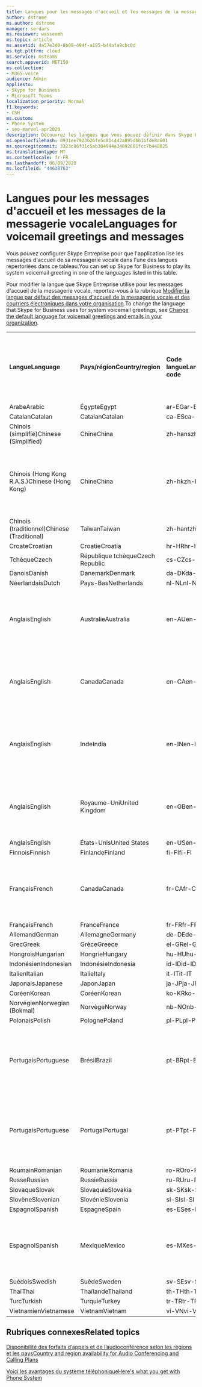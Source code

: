 ```yaml
---
title: Langues pour les messages d'accueil et les messages de la messagerie vocale
author: dstrome
ms.author: dstrome
manager: serdars
ms.reviewer: wasseemh
ms.topic: article
ms.assetid: 4a57e3d0-8b08-494f-a195-b44afa9cbc0d
ms.tgt.pltfrm: cloud
ms.service: msteams
search.appverid: MET150
ms.collection:
- M365-voice
audience: Admin
appliesto:
- Skype for Business
- Microsoft Teams
localization_priority: Normal
f1.keywords:
- CSH
ms.custom:
- Phone System
- seo-marvel-apr2020
description: Découvrez les langues que vous pouvez définir dans Skype Entreprise pour les messages système et les messages d’accueil de la messagerie vocale par défaut.
ms.openlocfilehash: 0931ee7923b26fe5c81c442a895dbb1bfde8c601
ms.sourcegitcommit: 3323c86f31c5ab304944a34892601fcc7b448025
ms.translationtype: MT
ms.contentlocale: fr-FR
ms.lasthandoff: 06/09/2020
ms.locfileid: "44638763"
---
```

# <a name="languages-for-voicemail-greetings-and-messages"></a><span data-ttu-id="39ccd-103">Langues pour les messages d'accueil et les messages de la messagerie vocale</span><span class="sxs-lookup"><span data-stu-id="39ccd-103">Languages for voicemail greetings and messages</span></span>

<span data-ttu-id="39ccd-104">Vous pouvez configurer Skype Entreprise pour que l'application lise les messages d'accueil de sa messagerie vocale dans l'une des langues répertoriées dans ce tableau.</span><span class="sxs-lookup"><span data-stu-id="39ccd-104">You can set up Skype for Business to play its system voicemail greeting in one of the languages listed in this table.</span></span>
  
<span data-ttu-id="39ccd-105">Pour modifier la langue que Skype Entreprise utilise pour les messages d'accueil de la messagerie vocale, reportez-vous à la rubrique [Modifier la langue par défaut des messages d'accueil de la messagerie vocale et des courriers électroniques dans votre organisation](change-the-default-language-for-greetings-and-emails.md).</span><span class="sxs-lookup"><span data-stu-id="39ccd-105">To change the language that Skype for Business uses for system voicemail greetings, see [Change the default language for voicemail greetings and emails in your organization](change-the-default-language-for-greetings-and-emails.md).</span></span>
  
|||||||
|:-----|:-----|:-----|:-----|:-----|:-----|
|<span data-ttu-id="39ccd-106">**Langue**</span><span class="sxs-lookup"><span data-stu-id="39ccd-106">**Language**</span></span> <br/> |<span data-ttu-id="39ccd-107">**Pays/région**</span><span class="sxs-lookup"><span data-stu-id="39ccd-107">**Country/region**</span></span> <br/> |<span data-ttu-id="39ccd-108">**Code langue**</span><span class="sxs-lookup"><span data-stu-id="39ccd-108">**Language code**</span></span> <br/> |<span data-ttu-id="39ccd-109">**Disponible pour qu'un utilisateur la voie dans un courrier électronique ?**</span><span class="sxs-lookup"><span data-stu-id="39ccd-109">**Available for a user to see it in email?**</span></span> <br/> |<span data-ttu-id="39ccd-110">**Disponible lorsque l'utilisateur appelle ?**</span><span class="sxs-lookup"><span data-stu-id="39ccd-110">**Available when the user calls in?**</span></span> <br/> |<span data-ttu-id="39ccd-111">**Transcription disponible ?**</span><span class="sxs-lookup"><span data-stu-id="39ccd-111">**Transcription available?**</span></span> <br/> |
|<span data-ttu-id="39ccd-112">Arabe</span><span class="sxs-lookup"><span data-stu-id="39ccd-112">Arabic</span></span> <br/> |<span data-ttu-id="39ccd-113">Égypte</span><span class="sxs-lookup"><span data-stu-id="39ccd-113">Egypt</span></span>  <br/> |<span data-ttu-id="39ccd-114">ar-EG</span><span class="sxs-lookup"><span data-stu-id="39ccd-114">ar-EG</span></span>  <br/> |<span data-ttu-id="39ccd-115">Oui</span><span class="sxs-lookup"><span data-stu-id="39ccd-115">Yes</span></span>  <br/> |<span data-ttu-id="39ccd-116">Oui</span><span class="sxs-lookup"><span data-stu-id="39ccd-116">Yes</span></span>  <br/> |<span data-ttu-id="39ccd-117">Non</span><span class="sxs-lookup"><span data-stu-id="39ccd-117">No</span></span>  <br/> |
|<span data-ttu-id="39ccd-118">Catalan</span><span class="sxs-lookup"><span data-stu-id="39ccd-118">Catalan</span></span>  <br/> |<span data-ttu-id="39ccd-119">Catalan</span><span class="sxs-lookup"><span data-stu-id="39ccd-119">Catalan</span></span>  <br/> |<span data-ttu-id="39ccd-120">ca-ES</span><span class="sxs-lookup"><span data-stu-id="39ccd-120">ca-ES</span></span>  <br/> |<span data-ttu-id="39ccd-121">Oui</span><span class="sxs-lookup"><span data-stu-id="39ccd-121">Yes</span></span>  <br/> |<span data-ttu-id="39ccd-122">Oui</span><span class="sxs-lookup"><span data-stu-id="39ccd-122">Yes</span></span>  <br/> |<span data-ttu-id="39ccd-123">Non</span><span class="sxs-lookup"><span data-stu-id="39ccd-123">No</span></span>  <br/> |
|<span data-ttu-id="39ccd-124">Chinois (simplifié)</span><span class="sxs-lookup"><span data-stu-id="39ccd-124">Chinese (Simplified)</span></span>  <br/> |<span data-ttu-id="39ccd-125">Chine</span><span class="sxs-lookup"><span data-stu-id="39ccd-125">China</span></span>  <br/> |<span data-ttu-id="39ccd-126">zh-hans</span><span class="sxs-lookup"><span data-stu-id="39ccd-126">zh-hans</span></span>  <br/> |<span data-ttu-id="39ccd-127">Oui</span><span class="sxs-lookup"><span data-stu-id="39ccd-127">Yes</span></span>  <br/> |<span data-ttu-id="39ccd-128">Oui</span><span class="sxs-lookup"><span data-stu-id="39ccd-128">Yes</span></span>  <br/> |<span data-ttu-id="39ccd-129">Oui</span><span class="sxs-lookup"><span data-stu-id="39ccd-129">Yes</span></span>  <br/> |
|<span data-ttu-id="39ccd-130">Chinois (Hong Kong R.A.S.)</span><span class="sxs-lookup"><span data-stu-id="39ccd-130">Chinese (Hong Kong)</span></span>  <br/> |<span data-ttu-id="39ccd-131">Chine</span><span class="sxs-lookup"><span data-stu-id="39ccd-131">China</span></span>  <br/> |<span data-ttu-id="39ccd-132">zh-hk</span><span class="sxs-lookup"><span data-stu-id="39ccd-132">zh-hk</span></span>  <br/> |<span data-ttu-id="39ccd-133">Oui, mais le chinois (traditionnel) (zh-hant) est utilisé.</span><span class="sxs-lookup"><span data-stu-id="39ccd-133">Yes, but Chinese (Traditional) (zh-hant) is used.</span></span>  <br/> | <span data-ttu-id="39ccd-134">Oui</span><span class="sxs-lookup"><span data-stu-id="39ccd-134">Yes</span></span> <br/> |<span data-ttu-id="39ccd-135">Oui, mais le chinois (traditionnel) (zh-hant) est utilisé.</span><span class="sxs-lookup"><span data-stu-id="39ccd-135">Yes, but Chinese (Traditional) (zh-hant) is used.</span></span>  <br/> |
|<span data-ttu-id="39ccd-136">Chinois (traditionnel)</span><span class="sxs-lookup"><span data-stu-id="39ccd-136">Chinese (Traditional)</span></span>  <br/> |<span data-ttu-id="39ccd-137">Taïwan</span><span class="sxs-lookup"><span data-stu-id="39ccd-137">Taiwan</span></span>  <br/> |<span data-ttu-id="39ccd-138">zh-hant</span><span class="sxs-lookup"><span data-stu-id="39ccd-138">zh-hant</span></span>  <br/> |<span data-ttu-id="39ccd-139">Oui</span><span class="sxs-lookup"><span data-stu-id="39ccd-139">Yes</span></span>  <br/> |<span data-ttu-id="39ccd-140">Oui</span><span class="sxs-lookup"><span data-stu-id="39ccd-140">Yes</span></span>  <br/> |<span data-ttu-id="39ccd-141">Non</span><span class="sxs-lookup"><span data-stu-id="39ccd-141">No</span></span>  <br/> |
|<span data-ttu-id="39ccd-142">Croate</span><span class="sxs-lookup"><span data-stu-id="39ccd-142">Croatian</span></span><br/> |<span data-ttu-id="39ccd-143">Croatie</span><span class="sxs-lookup"><span data-stu-id="39ccd-143">Croatia</span></span>  <br/> |<span data-ttu-id="39ccd-144">hr-HR</span><span class="sxs-lookup"><span data-stu-id="39ccd-144">hr-HR</span></span>  <br/> |<span data-ttu-id="39ccd-145">Oui</span><span class="sxs-lookup"><span data-stu-id="39ccd-145">Yes</span></span>  <br/> |<span data-ttu-id="39ccd-146">Oui</span><span class="sxs-lookup"><span data-stu-id="39ccd-146">Yes</span></span>  <br/> |<span data-ttu-id="39ccd-147">Non</span><span class="sxs-lookup"><span data-stu-id="39ccd-147">No</span></span>  <br/> |
|<span data-ttu-id="39ccd-148">Tchèque</span><span class="sxs-lookup"><span data-stu-id="39ccd-148">Czech</span></span> <br/> |<span data-ttu-id="39ccd-149">République tchèque</span><span class="sxs-lookup"><span data-stu-id="39ccd-149">Czech Republic</span></span>  <br/> |<span data-ttu-id="39ccd-150">cs-CZ</span><span class="sxs-lookup"><span data-stu-id="39ccd-150">cs-CZ</span></span>  <br/> |<span data-ttu-id="39ccd-151">Oui</span><span class="sxs-lookup"><span data-stu-id="39ccd-151">Yes</span></span>  <br/> |<span data-ttu-id="39ccd-152">Oui</span><span class="sxs-lookup"><span data-stu-id="39ccd-152">Yes</span></span>  <br/> |<span data-ttu-id="39ccd-153">Non</span><span class="sxs-lookup"><span data-stu-id="39ccd-153">No</span></span>  <br/> |
|<span data-ttu-id="39ccd-154">Danois</span><span class="sxs-lookup"><span data-stu-id="39ccd-154">Danish</span></span>  <br/> |<span data-ttu-id="39ccd-155">Danemark</span><span class="sxs-lookup"><span data-stu-id="39ccd-155">Denmark</span></span>  <br/> |<span data-ttu-id="39ccd-156">da-DK</span><span class="sxs-lookup"><span data-stu-id="39ccd-156">da-DK</span></span>  <br/> |<span data-ttu-id="39ccd-157">Oui</span><span class="sxs-lookup"><span data-stu-id="39ccd-157">Yes</span></span>  <br/> |<span data-ttu-id="39ccd-158">Oui</span><span class="sxs-lookup"><span data-stu-id="39ccd-158">Yes</span></span>  <br/> |<span data-ttu-id="39ccd-159">Non</span><span class="sxs-lookup"><span data-stu-id="39ccd-159">No</span></span>  <br/> |
|<span data-ttu-id="39ccd-160">Néerlandais</span><span class="sxs-lookup"><span data-stu-id="39ccd-160">Dutch</span></span>  <br/> |<span data-ttu-id="39ccd-161">Pays-Bas</span><span class="sxs-lookup"><span data-stu-id="39ccd-161">Netherlands</span></span>  <br/> |<span data-ttu-id="39ccd-162">nl-NL</span><span class="sxs-lookup"><span data-stu-id="39ccd-162">nl-NL</span></span>  <br/> |<span data-ttu-id="39ccd-163">Oui</span><span class="sxs-lookup"><span data-stu-id="39ccd-163">Yes</span></span>  <br/> |<span data-ttu-id="39ccd-164">Oui</span><span class="sxs-lookup"><span data-stu-id="39ccd-164">Yes</span></span>  <br/> |<span data-ttu-id="39ccd-165">Non</span><span class="sxs-lookup"><span data-stu-id="39ccd-165">No</span></span>  <br/> |
|<span data-ttu-id="39ccd-166">Anglais</span><span class="sxs-lookup"><span data-stu-id="39ccd-166">English</span></span>  <br/> |<span data-ttu-id="39ccd-167">Australie</span><span class="sxs-lookup"><span data-stu-id="39ccd-167">Australia</span></span>  <br/> |<span data-ttu-id="39ccd-168">en-AU</span><span class="sxs-lookup"><span data-stu-id="39ccd-168">en-AU</span></span>  <br/> |<span data-ttu-id="39ccd-169">Oui, mais l'anglais des États-Unis (en-US) est utilisé.</span><span class="sxs-lookup"><span data-stu-id="39ccd-169">Yes, but US English (en-US) is used.</span></span>  <br/> |<span data-ttu-id="39ccd-170">Oui</span><span class="sxs-lookup"><span data-stu-id="39ccd-170">Yes</span></span>  <br/> |<span data-ttu-id="39ccd-171">Oui, mais l'anglais des États-Unis (en-US) est utilisé.</span><span class="sxs-lookup"><span data-stu-id="39ccd-171">Yes, but US English (en-US) is used.</span></span>  <br/> |
|<span data-ttu-id="39ccd-172">Anglais</span><span class="sxs-lookup"><span data-stu-id="39ccd-172">English</span></span>  <br/> |<span data-ttu-id="39ccd-173">Canada</span><span class="sxs-lookup"><span data-stu-id="39ccd-173">Canada</span></span>  <br/> |<span data-ttu-id="39ccd-174">en-CA</span><span class="sxs-lookup"><span data-stu-id="39ccd-174">en-CA</span></span>  <br/> |<span data-ttu-id="39ccd-175">Oui, mais l'anglais des États-Unis (en-US) est utilisé.</span><span class="sxs-lookup"><span data-stu-id="39ccd-175">Yes, but US English (en-US) is used.</span></span>  <br/> |<span data-ttu-id="39ccd-176">Oui</span><span class="sxs-lookup"><span data-stu-id="39ccd-176">Yes</span></span>  <br/> |<span data-ttu-id="39ccd-177">Oui, mais l'anglais des États-Unis (en-US) est utilisé.</span><span class="sxs-lookup"><span data-stu-id="39ccd-177">Yes, but US English (en-US) is used.</span></span>  <br/> |
|<span data-ttu-id="39ccd-178">Anglais</span><span class="sxs-lookup"><span data-stu-id="39ccd-178">English</span></span>  <br/> |<span data-ttu-id="39ccd-179">Inde</span><span class="sxs-lookup"><span data-stu-id="39ccd-179">India</span></span>  <br/> |<span data-ttu-id="39ccd-180">en-IN</span><span class="sxs-lookup"><span data-stu-id="39ccd-180">en-IN</span></span>  <br/> |<span data-ttu-id="39ccd-181">Oui, mais l'anglais des États-Unis (en-US) est utilisé.</span><span class="sxs-lookup"><span data-stu-id="39ccd-181">Yes, but US English (en-US) is used.</span></span>  <br/> |<span data-ttu-id="39ccd-182">Oui</span><span class="sxs-lookup"><span data-stu-id="39ccd-182">Yes</span></span>  <br/> |<span data-ttu-id="39ccd-183">Oui, mais l'anglais des États-Unis (en-US) est utilisé.</span><span class="sxs-lookup"><span data-stu-id="39ccd-183">Yes, but US English (en-US) is used.</span></span>  <br/> |
|<span data-ttu-id="39ccd-184">Anglais</span><span class="sxs-lookup"><span data-stu-id="39ccd-184">English</span></span>  <br/> |<span data-ttu-id="39ccd-185">Royaume-Uni</span><span class="sxs-lookup"><span data-stu-id="39ccd-185">United Kingdom</span></span>  <br/> |<span data-ttu-id="39ccd-186">en-GB</span><span class="sxs-lookup"><span data-stu-id="39ccd-186">en-GB</span></span>  <br/> |<span data-ttu-id="39ccd-187">Oui, mais l'anglais des États-Unis (en-US) est utilisé.</span><span class="sxs-lookup"><span data-stu-id="39ccd-187">Yes, but US English (en-US) is used.</span></span>  <br/> |<span data-ttu-id="39ccd-188">Oui</span><span class="sxs-lookup"><span data-stu-id="39ccd-188">Yes</span></span>  <br/> |<span data-ttu-id="39ccd-189">Oui, mais l'anglais des États-Unis (en-US) est utilisé.</span><span class="sxs-lookup"><span data-stu-id="39ccd-189">Yes, but US English (en-US) is used.</span></span>  <br/> |
|<span data-ttu-id="39ccd-190">Anglais</span><span class="sxs-lookup"><span data-stu-id="39ccd-190">English</span></span>  <br/> |<span data-ttu-id="39ccd-191">États-Unis</span><span class="sxs-lookup"><span data-stu-id="39ccd-191">United States</span></span>  <br/> |<span data-ttu-id="39ccd-192">en-US</span><span class="sxs-lookup"><span data-stu-id="39ccd-192">en-US</span></span>  <br/> |<span data-ttu-id="39ccd-193">Oui</span><span class="sxs-lookup"><span data-stu-id="39ccd-193">Yes</span></span>  <br/> |<span data-ttu-id="39ccd-194">Oui</span><span class="sxs-lookup"><span data-stu-id="39ccd-194">Yes</span></span>  <br/> |<span data-ttu-id="39ccd-195">Oui</span><span class="sxs-lookup"><span data-stu-id="39ccd-195">Yes</span></span>  <br/> |
|<span data-ttu-id="39ccd-196">Finnois</span><span class="sxs-lookup"><span data-stu-id="39ccd-196">Finnish</span></span>  <br/> |<span data-ttu-id="39ccd-197">Finlande</span><span class="sxs-lookup"><span data-stu-id="39ccd-197">Finland</span></span>  <br/> |<span data-ttu-id="39ccd-198">fi-FI</span><span class="sxs-lookup"><span data-stu-id="39ccd-198">fi-Fl</span></span>  <br/> |<span data-ttu-id="39ccd-199">Oui</span><span class="sxs-lookup"><span data-stu-id="39ccd-199">Yes</span></span>  <br/> |<span data-ttu-id="39ccd-200">Oui</span><span class="sxs-lookup"><span data-stu-id="39ccd-200">Yes</span></span>  <br/> |<span data-ttu-id="39ccd-201">Non</span><span class="sxs-lookup"><span data-stu-id="39ccd-201">No</span></span>  <br/> |
|<span data-ttu-id="39ccd-202">Français</span><span class="sxs-lookup"><span data-stu-id="39ccd-202">French</span></span>  <br/> |<span data-ttu-id="39ccd-203">Canada</span><span class="sxs-lookup"><span data-stu-id="39ccd-203">Canada</span></span>  <br/> |<span data-ttu-id="39ccd-204">fr-CA</span><span class="sxs-lookup"><span data-stu-id="39ccd-204">fr-CA</span></span>  <br/> |<span data-ttu-id="39ccd-205">Mais le français de France (fr-FR) est utilisé.</span><span class="sxs-lookup"><span data-stu-id="39ccd-205">Yes, but France French (fr-FR) is used.</span></span>  <br/> |<span data-ttu-id="39ccd-206">Oui</span><span class="sxs-lookup"><span data-stu-id="39ccd-206">Yes</span></span>  <br/> |<span data-ttu-id="39ccd-207">Mais le français de France (fr-FR) est utilisé.</span><span class="sxs-lookup"><span data-stu-id="39ccd-207">Yes, but France French (fr-FR) is used.</span></span>  <br/> |
|<span data-ttu-id="39ccd-208">Français</span><span class="sxs-lookup"><span data-stu-id="39ccd-208">French</span></span>  <br/> |<span data-ttu-id="39ccd-209">France</span><span class="sxs-lookup"><span data-stu-id="39ccd-209">France</span></span>  <br/> |<span data-ttu-id="39ccd-210">fr-FR</span><span class="sxs-lookup"><span data-stu-id="39ccd-210">fr-FR</span></span>  <br/> |<span data-ttu-id="39ccd-211">Oui</span><span class="sxs-lookup"><span data-stu-id="39ccd-211">Yes</span></span>  <br/> |<span data-ttu-id="39ccd-212">Oui</span><span class="sxs-lookup"><span data-stu-id="39ccd-212">Yes</span></span>  <br/> |<span data-ttu-id="39ccd-213">Oui</span><span class="sxs-lookup"><span data-stu-id="39ccd-213">Yes</span></span>  <br/> |
|<span data-ttu-id="39ccd-214">Allemand</span><span class="sxs-lookup"><span data-stu-id="39ccd-214">German</span></span>  <br/> |<span data-ttu-id="39ccd-215">Allemagne</span><span class="sxs-lookup"><span data-stu-id="39ccd-215">Germany</span></span>  <br/> |<span data-ttu-id="39ccd-216">de-DE</span><span class="sxs-lookup"><span data-stu-id="39ccd-216">de-DE</span></span>  <br/> |<span data-ttu-id="39ccd-217">Oui</span><span class="sxs-lookup"><span data-stu-id="39ccd-217">Yes</span></span>  <br/> |<span data-ttu-id="39ccd-218">Oui</span><span class="sxs-lookup"><span data-stu-id="39ccd-218">Yes</span></span>  <br/> |<span data-ttu-id="39ccd-219">Oui</span><span class="sxs-lookup"><span data-stu-id="39ccd-219">Yes</span></span>  <br/> |
|<span data-ttu-id="39ccd-220">Grec</span><span class="sxs-lookup"><span data-stu-id="39ccd-220">Greek</span></span> <br/> |<span data-ttu-id="39ccd-221">Grèce</span><span class="sxs-lookup"><span data-stu-id="39ccd-221">Greece</span></span>  <br/> |<span data-ttu-id="39ccd-222">el-GR</span><span class="sxs-lookup"><span data-stu-id="39ccd-222">el-GR</span></span>  <br/> |<span data-ttu-id="39ccd-223">Oui</span><span class="sxs-lookup"><span data-stu-id="39ccd-223">Yes</span></span>  <br/> |<span data-ttu-id="39ccd-224">Oui</span><span class="sxs-lookup"><span data-stu-id="39ccd-224">Yes</span></span>  <br/> |<span data-ttu-id="39ccd-225">Non</span><span class="sxs-lookup"><span data-stu-id="39ccd-225">No</span></span>  <br/> |
|<span data-ttu-id="39ccd-226">Hongrois</span><span class="sxs-lookup"><span data-stu-id="39ccd-226">Hungarian</span></span> <br/> |<span data-ttu-id="39ccd-227">Hongrie</span><span class="sxs-lookup"><span data-stu-id="39ccd-227">Hungary</span></span>  <br/> |<span data-ttu-id="39ccd-228">hu-HU</span><span class="sxs-lookup"><span data-stu-id="39ccd-228">hu-HU</span></span>  <br/> |<span data-ttu-id="39ccd-229">Oui</span><span class="sxs-lookup"><span data-stu-id="39ccd-229">Yes</span></span>  <br/> |<span data-ttu-id="39ccd-230">Oui</span><span class="sxs-lookup"><span data-stu-id="39ccd-230">Yes</span></span>  <br/> |<span data-ttu-id="39ccd-231">Non</span><span class="sxs-lookup"><span data-stu-id="39ccd-231">No</span></span>  <br/> |
|<span data-ttu-id="39ccd-232">Indonésien</span><span class="sxs-lookup"><span data-stu-id="39ccd-232">Indonesian</span></span> <br/> |<span data-ttu-id="39ccd-233">Indonésie</span><span class="sxs-lookup"><span data-stu-id="39ccd-233">Indonesia</span></span>  <br/> |<span data-ttu-id="39ccd-234">id-ID</span><span class="sxs-lookup"><span data-stu-id="39ccd-234">id-ID</span></span>  <br/> |<span data-ttu-id="39ccd-235">Oui</span><span class="sxs-lookup"><span data-stu-id="39ccd-235">Yes</span></span>  <br/> |<span data-ttu-id="39ccd-236">Oui</span><span class="sxs-lookup"><span data-stu-id="39ccd-236">Yes</span></span>  <br/> |<span data-ttu-id="39ccd-237">Non</span><span class="sxs-lookup"><span data-stu-id="39ccd-237">No</span></span>  <br/> |
|<span data-ttu-id="39ccd-238">Italien</span><span class="sxs-lookup"><span data-stu-id="39ccd-238">Italian</span></span>  <br/> |<span data-ttu-id="39ccd-239">Italie</span><span class="sxs-lookup"><span data-stu-id="39ccd-239">Italy</span></span>  <br/> |<span data-ttu-id="39ccd-240">it-IT</span><span class="sxs-lookup"><span data-stu-id="39ccd-240">it-IT</span></span>  <br/> |<span data-ttu-id="39ccd-241">Oui</span><span class="sxs-lookup"><span data-stu-id="39ccd-241">Yes</span></span>  <br/> |<span data-ttu-id="39ccd-242">Oui</span><span class="sxs-lookup"><span data-stu-id="39ccd-242">Yes</span></span>  <br/> |<span data-ttu-id="39ccd-243">Oui</span><span class="sxs-lookup"><span data-stu-id="39ccd-243">Yes</span></span>  <br/> |
|<span data-ttu-id="39ccd-244">Japonais</span><span class="sxs-lookup"><span data-stu-id="39ccd-244">Japanese</span></span>  <br/> |<span data-ttu-id="39ccd-245">Japon</span><span class="sxs-lookup"><span data-stu-id="39ccd-245">Japan</span></span>  <br/> |<span data-ttu-id="39ccd-246">ja-JP</span><span class="sxs-lookup"><span data-stu-id="39ccd-246">ja-JP</span></span>  <br/> |<span data-ttu-id="39ccd-247">Oui</span><span class="sxs-lookup"><span data-stu-id="39ccd-247">Yes</span></span>  <br/> |<span data-ttu-id="39ccd-248">Oui</span><span class="sxs-lookup"><span data-stu-id="39ccd-248">Yes</span></span>  <br/> |<span data-ttu-id="39ccd-249">Oui</span><span class="sxs-lookup"><span data-stu-id="39ccd-249">Yes</span></span>  <br/> |
|<span data-ttu-id="39ccd-250">Coréen</span><span class="sxs-lookup"><span data-stu-id="39ccd-250">Korean</span></span>  <br/> |<span data-ttu-id="39ccd-251">Coréen</span><span class="sxs-lookup"><span data-stu-id="39ccd-251">Korean</span></span>  <br/> |<span data-ttu-id="39ccd-252">ko-KR</span><span class="sxs-lookup"><span data-stu-id="39ccd-252">ko-KR</span></span>  <br/> |<span data-ttu-id="39ccd-253">Oui</span><span class="sxs-lookup"><span data-stu-id="39ccd-253">Yes</span></span>  <br/> |<span data-ttu-id="39ccd-254">Oui</span><span class="sxs-lookup"><span data-stu-id="39ccd-254">Yes</span></span>  <br/> |<span data-ttu-id="39ccd-255">Non</span><span class="sxs-lookup"><span data-stu-id="39ccd-255">No</span></span>  <br/> |
|<span data-ttu-id="39ccd-256">Norvégien</span><span class="sxs-lookup"><span data-stu-id="39ccd-256">Norwegian (Bokmal)</span></span>  <br/> |<span data-ttu-id="39ccd-257">Norvège</span><span class="sxs-lookup"><span data-stu-id="39ccd-257">Norway</span></span>  <br/> |<span data-ttu-id="39ccd-258">nb-NO</span><span class="sxs-lookup"><span data-stu-id="39ccd-258">nb-NO</span></span>  <br/> |<span data-ttu-id="39ccd-259">Oui</span><span class="sxs-lookup"><span data-stu-id="39ccd-259">Yes</span></span>  <br/> |<span data-ttu-id="39ccd-260">Non</span><span class="sxs-lookup"><span data-stu-id="39ccd-260">No</span></span>  <br/> |<span data-ttu-id="39ccd-261">Non</span><span class="sxs-lookup"><span data-stu-id="39ccd-261">No</span></span>  <br/> |
|<span data-ttu-id="39ccd-262">Polonais</span><span class="sxs-lookup"><span data-stu-id="39ccd-262">Polish</span></span>  <br/> |<span data-ttu-id="39ccd-263">Pologne</span><span class="sxs-lookup"><span data-stu-id="39ccd-263">Poland</span></span>  <br/> |<span data-ttu-id="39ccd-264">pl-PL</span><span class="sxs-lookup"><span data-stu-id="39ccd-264">pl-PL</span></span>  <br/> |<span data-ttu-id="39ccd-265">Oui</span><span class="sxs-lookup"><span data-stu-id="39ccd-265">Yes</span></span>  <br/> | <span data-ttu-id="39ccd-266">Oui</span><span class="sxs-lookup"><span data-stu-id="39ccd-266">Yes</span></span> <br/> |<span data-ttu-id="39ccd-267">Non</span><span class="sxs-lookup"><span data-stu-id="39ccd-267">No</span></span>  <br/> |
|<span data-ttu-id="39ccd-268">Portugais</span><span class="sxs-lookup"><span data-stu-id="39ccd-268">Portuguese</span></span>  <br/> |<span data-ttu-id="39ccd-269">Brésil</span><span class="sxs-lookup"><span data-stu-id="39ccd-269">Brazil</span></span>  <br/> |<span data-ttu-id="39ccd-270">pt-BR</span><span class="sxs-lookup"><span data-stu-id="39ccd-270">pt-BR</span></span>  <br/> |<span data-ttu-id="39ccd-271">Oui, mais le portugais du Portugal (pt-PT) est utilisé.</span><span class="sxs-lookup"><span data-stu-id="39ccd-271">Yes, but Portugal Portuguese (pt-PT) is used.</span></span>  <br/> |<span data-ttu-id="39ccd-272">Oui</span><span class="sxs-lookup"><span data-stu-id="39ccd-272">Yes</span></span>  <br/> |<span data-ttu-id="39ccd-273">Oui</span><span class="sxs-lookup"><span data-stu-id="39ccd-273">Yes</span></span>  <br/> |
|<span data-ttu-id="39ccd-274">Portugais</span><span class="sxs-lookup"><span data-stu-id="39ccd-274">Portuguese</span></span>  <br/> |<span data-ttu-id="39ccd-275">Portugal</span><span class="sxs-lookup"><span data-stu-id="39ccd-275">Portugal</span></span>  <br/> |<span data-ttu-id="39ccd-276">pt-PT</span><span class="sxs-lookup"><span data-stu-id="39ccd-276">pt-PT</span></span>  <br/> |<span data-ttu-id="39ccd-277">Oui</span><span class="sxs-lookup"><span data-stu-id="39ccd-277">Yes</span></span>  <br/> |<span data-ttu-id="39ccd-278">Oui</span><span class="sxs-lookup"><span data-stu-id="39ccd-278">Yes</span></span>  <br/> |<span data-ttu-id="39ccd-279">Oui, mais le portugais du Brésil (pt-BR) est utilisé.</span><span class="sxs-lookup"><span data-stu-id="39ccd-279">Yes, but Brazil Portuguese (pt-BR) is used.</span></span>  <br/> |
|<span data-ttu-id="39ccd-280">Roumain</span><span class="sxs-lookup"><span data-stu-id="39ccd-280">Romanian</span></span><br/> |<span data-ttu-id="39ccd-281">Roumanie</span><span class="sxs-lookup"><span data-stu-id="39ccd-281">Romania</span></span>  <br/> |<span data-ttu-id="39ccd-282">ro-RO</span><span class="sxs-lookup"><span data-stu-id="39ccd-282">ro-RO</span></span>  <br/> |<span data-ttu-id="39ccd-283">Oui</span><span class="sxs-lookup"><span data-stu-id="39ccd-283">Yes</span></span>  <br/> |<span data-ttu-id="39ccd-284">Oui</span><span class="sxs-lookup"><span data-stu-id="39ccd-284">Yes</span></span>  <br/> |<span data-ttu-id="39ccd-285">Non</span><span class="sxs-lookup"><span data-stu-id="39ccd-285">No</span></span>  <br/> |
|<span data-ttu-id="39ccd-286">Russe</span><span class="sxs-lookup"><span data-stu-id="39ccd-286">Russian</span></span>  <br/> |<span data-ttu-id="39ccd-287">Russie</span><span class="sxs-lookup"><span data-stu-id="39ccd-287">Russia</span></span>  <br/> |<span data-ttu-id="39ccd-288">ru-RU</span><span class="sxs-lookup"><span data-stu-id="39ccd-288">ru-RU</span></span>  <br/> |<span data-ttu-id="39ccd-289">Oui</span><span class="sxs-lookup"><span data-stu-id="39ccd-289">Yes</span></span>  <br/> |<span data-ttu-id="39ccd-290">Oui</span><span class="sxs-lookup"><span data-stu-id="39ccd-290">Yes</span></span>  <br/> |<span data-ttu-id="39ccd-291">Non</span><span class="sxs-lookup"><span data-stu-id="39ccd-291">No</span></span>  <br/> |
|<span data-ttu-id="39ccd-292">Slovaque</span><span class="sxs-lookup"><span data-stu-id="39ccd-292">Slovak</span></span> <br/> |<span data-ttu-id="39ccd-293">Slovaquie</span><span class="sxs-lookup"><span data-stu-id="39ccd-293">Slovakia</span></span>  <br/> |<span data-ttu-id="39ccd-294">sk-SK</span><span class="sxs-lookup"><span data-stu-id="39ccd-294">sk-SK</span></span>  <br/> |<span data-ttu-id="39ccd-295">Oui</span><span class="sxs-lookup"><span data-stu-id="39ccd-295">Yes</span></span>  <br/> |<span data-ttu-id="39ccd-296">Oui</span><span class="sxs-lookup"><span data-stu-id="39ccd-296">Yes</span></span>  <br/> |<span data-ttu-id="39ccd-297">Non</span><span class="sxs-lookup"><span data-stu-id="39ccd-297">No</span></span>  <br/> |
|<span data-ttu-id="39ccd-298">Slovène</span><span class="sxs-lookup"><span data-stu-id="39ccd-298">Slovenian</span></span> <br/> |<span data-ttu-id="39ccd-299">Slovénie</span><span class="sxs-lookup"><span data-stu-id="39ccd-299">Slovenia</span></span>  <br/> |<span data-ttu-id="39ccd-300">sl-SI</span><span class="sxs-lookup"><span data-stu-id="39ccd-300">sl-SI</span></span>  <br/> |<span data-ttu-id="39ccd-301">Oui</span><span class="sxs-lookup"><span data-stu-id="39ccd-301">Yes</span></span>  <br/> |<span data-ttu-id="39ccd-302">Oui</span><span class="sxs-lookup"><span data-stu-id="39ccd-302">Yes</span></span>  <br/> |<span data-ttu-id="39ccd-303">Non</span><span class="sxs-lookup"><span data-stu-id="39ccd-303">No</span></span>  <br/> |
|<span data-ttu-id="39ccd-304">Espagnol</span><span class="sxs-lookup"><span data-stu-id="39ccd-304">Spanish</span></span>  <br/> |<span data-ttu-id="39ccd-305">Espagne</span><span class="sxs-lookup"><span data-stu-id="39ccd-305">Spain</span></span>  <br/> |<span data-ttu-id="39ccd-306">es-ES</span><span class="sxs-lookup"><span data-stu-id="39ccd-306">es-ES</span></span>  <br/> |<span data-ttu-id="39ccd-307">Oui</span><span class="sxs-lookup"><span data-stu-id="39ccd-307">Yes</span></span>  <br/> |<span data-ttu-id="39ccd-308">Oui</span><span class="sxs-lookup"><span data-stu-id="39ccd-308">Yes</span></span>  <br/> |<span data-ttu-id="39ccd-309">Oui</span><span class="sxs-lookup"><span data-stu-id="39ccd-309">Yes</span></span>  <br/> |
|<span data-ttu-id="39ccd-310">Espagnol</span><span class="sxs-lookup"><span data-stu-id="39ccd-310">Spanish</span></span>  <br/> |<span data-ttu-id="39ccd-311">Mexique</span><span class="sxs-lookup"><span data-stu-id="39ccd-311">Mexico</span></span>  <br/> |<span data-ttu-id="39ccd-312">es-MX</span><span class="sxs-lookup"><span data-stu-id="39ccd-312">es-MX</span></span>  <br/> |<span data-ttu-id="39ccd-313">Oui, mais l'espagnol d'Espagne (es-ES) est utilisé.</span><span class="sxs-lookup"><span data-stu-id="39ccd-313">Yes, but Spain Spanish (es-ES) is used.</span></span>  <br/> |<span data-ttu-id="39ccd-314">Oui</span><span class="sxs-lookup"><span data-stu-id="39ccd-314">Yes</span></span>  <br/> |<span data-ttu-id="39ccd-315">Oui, mais l'espagnol d'Espagne (es-ES) est utilisé.</span><span class="sxs-lookup"><span data-stu-id="39ccd-315">Yes, but Spain Spanish (es-ES) is used.</span></span>  <br/> |
|<span data-ttu-id="39ccd-316">Suédois</span><span class="sxs-lookup"><span data-stu-id="39ccd-316">Swedish</span></span>  <br/> |<span data-ttu-id="39ccd-317">Suède</span><span class="sxs-lookup"><span data-stu-id="39ccd-317">Sweden</span></span>  <br/> |<span data-ttu-id="39ccd-318">sv-SE</span><span class="sxs-lookup"><span data-stu-id="39ccd-318">sv-SE</span></span>  <br/> |<span data-ttu-id="39ccd-319">Oui</span><span class="sxs-lookup"><span data-stu-id="39ccd-319">Yes</span></span>  <br/> |<span data-ttu-id="39ccd-320">Oui</span><span class="sxs-lookup"><span data-stu-id="39ccd-320">Yes</span></span>  <br/> |<span data-ttu-id="39ccd-321">Non</span><span class="sxs-lookup"><span data-stu-id="39ccd-321">No</span></span>  <br/> |
|<span data-ttu-id="39ccd-322">Thaï</span><span class="sxs-lookup"><span data-stu-id="39ccd-322">Thai</span></span> <br/> |<span data-ttu-id="39ccd-323">Thaïlande</span><span class="sxs-lookup"><span data-stu-id="39ccd-323">Thailand</span></span>  <br/> |<span data-ttu-id="39ccd-324">th-TH</span><span class="sxs-lookup"><span data-stu-id="39ccd-324">th-TH</span></span>  <br/> |<span data-ttu-id="39ccd-325">Oui</span><span class="sxs-lookup"><span data-stu-id="39ccd-325">Yes</span></span>  <br/> |<span data-ttu-id="39ccd-326">Oui</span><span class="sxs-lookup"><span data-stu-id="39ccd-326">Yes</span></span>  <br/> |<span data-ttu-id="39ccd-327">Non</span><span class="sxs-lookup"><span data-stu-id="39ccd-327">No</span></span>  <br/> |
|<span data-ttu-id="39ccd-328">Turc</span><span class="sxs-lookup"><span data-stu-id="39ccd-328">Turkish</span></span>  <br/> |<span data-ttu-id="39ccd-329">Turquie</span><span class="sxs-lookup"><span data-stu-id="39ccd-329">Turkey</span></span>  <br/> |<span data-ttu-id="39ccd-330">tr-TR</span><span class="sxs-lookup"><span data-stu-id="39ccd-330">tr-TR</span></span>  <br/> |<span data-ttu-id="39ccd-331">Oui</span><span class="sxs-lookup"><span data-stu-id="39ccd-331">Yes</span></span>  <br/> |<span data-ttu-id="39ccd-332">Oui</span><span class="sxs-lookup"><span data-stu-id="39ccd-332">Yes</span></span>  <br/> |<span data-ttu-id="39ccd-333">Non</span><span class="sxs-lookup"><span data-stu-id="39ccd-333">No</span></span>  <br/> |
|<span data-ttu-id="39ccd-334">Vietnamien</span><span class="sxs-lookup"><span data-stu-id="39ccd-334">Vietnamese</span></span> <br/> |<span data-ttu-id="39ccd-335">Vietnam</span><span class="sxs-lookup"><span data-stu-id="39ccd-335">Vietnam</span></span>  <br/> |<span data-ttu-id="39ccd-336">vi-VN</span><span class="sxs-lookup"><span data-stu-id="39ccd-336">vi-VN</span></span>  <br/> |<span data-ttu-id="39ccd-337">Oui</span><span class="sxs-lookup"><span data-stu-id="39ccd-337">Yes</span></span>  <br/> |<span data-ttu-id="39ccd-338">Oui</span><span class="sxs-lookup"><span data-stu-id="39ccd-338">Yes</span></span>  <br/> |<span data-ttu-id="39ccd-339">Non</span><span class="sxs-lookup"><span data-stu-id="39ccd-339">No</span></span>  <br/> |
   
## <a name="related-topics"></a><span data-ttu-id="39ccd-340">Rubriques connexes</span><span class="sxs-lookup"><span data-stu-id="39ccd-340">Related topics</span></span>
[<span data-ttu-id="39ccd-341">Disponibilité des forfaits d’appels et de l’audioconférence selon les régions et les pays</span><span class="sxs-lookup"><span data-stu-id="39ccd-341">Country and region availability for Audio Conferencing and Calling Plans</span></span>](country-and-region-availability-for-audio-conferencing-and-calling-plans/country-and-region-availability-for-audio-conferencing-and-calling-plans.md)

[<span data-ttu-id="39ccd-342">Voici les avantages du système téléphonique</span><span class="sxs-lookup"><span data-stu-id="39ccd-342">Here's what you get with Phone System</span></span>](here-s-what-you-get-with-phone-system.md)
  
  
 
